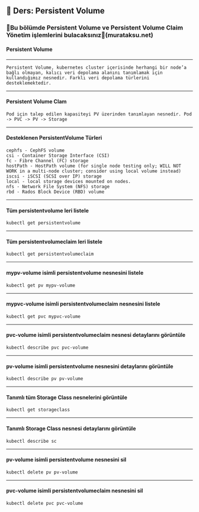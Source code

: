 ## 🧑 Ders: Persistent Volume

### 📗Bu bölümde Persistent Volume ve Persistent Volume Claim Yönetim işlemlerini bulacaksınız📗(murataksu.net)

#### Persistent Volume
***
```
Persistent Volume, kubernetes cluster içerisinde herhangi bir node’a bağlı olmayan, kalıcı veri depolama alanını tanımlamak için 
kullandığımız nesnedir. Farklı veri depolama türlerini desteklemektedir.
```
***
#### Persistent Volume Clam
```
Pod için talep edilen kapasiteyi PV üzerinden tanımlayan nesnedir. Pod -> PVC -> PV -> Storage
```
***
#### Desteklenen PersistentVolume Türleri
```
cephfs - CephFS volume
csi - Container Storage Interface (CSI)
fc - Fibre Channel (FC) storage
hostPath - HostPath volume (for single node testing only; WILL NOT WORK in a multi-node cluster; consider using local volume instead)
iscsi - iSCSI (SCSI over IP) storage
local - local storage devices mounted on nodes.
nfs - Network File System (NFS) storage
rbd - Rados Block Device (RBD) volume
```
***
#### Tüm persistentvolume leri listele
```
kubectl get persistentvolume
```
***
#### Tüm persistentvolumeclaim leri listele
```
kubectl get persistentvolumeclaim
```
***
#### mypv-volume isimli persistentvolume nesnesini listele
```
kubectl get pv mypv-volume
```
***
#### mypvc-volume isimli persistentvolumeclaim nesnesini listele
```
kubectl get pvc mypvc-volume
```
***
#### pvc-volume isimli persistentvolumeclaim nesnesi detaylarını görüntüle
```
kubectl describe pvc pvc-volume
```
***
#### pv-volume isimli persistentvolume nesnesini detaylarını görüntüle
```
kubectl describe pv pv-volume
```
***
#### Tanımlı tüm Storage Class nesnelerini görüntüle
```
kubectl get storageclass
```
***
#### Tanımlı Storage Class nesnesi detaylarını görüntüle
```
kubectl describe sc
```
***
#### pv-volume isimli persistentvolume nesnesini sil
```
kubectl delete pv pv-volume 
```
***
#### pvc-volume isimli persistentvolumeclaim nesnesini sil
```
kubectl delete pvc pvc-volume 
```
